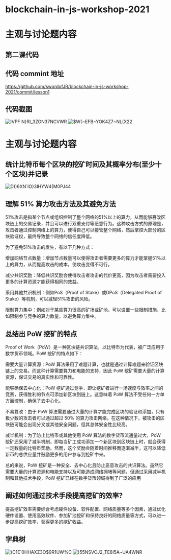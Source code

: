 # blockchain-in-js-workshop-2021
# 主观与讨论题内容
## 第二课代码
## 代码 commint 地址
https://github.com/swordofJR/blockchain-in-js-workshop-2021/commit/lesson1

## 代码截图
![IVPF N}RI`_3ZGN37NC`VWR](https://github.com/swordofJR/blockchain-in-js-workshop-2021/assets/97501231/93745212-8e80-43dc-9621-bc4312bea8f2)
![$`W(~EFB~YOK4Z7~NL(X`22](https://github.com/swordofJR/blockchain-in-js-workshop-2021/assets/97501231/f9858ab1-8573-4530-a978-b4f6be6f3f16)



# 主观与讨论题内容
## 统计⽐特币每个区块的挖矿时间及其概率分布(⾄少⼗个区块)并记录
![D))6XN`IO}3IHYW4{M0PJ44](https://github.com/swordofJR/blockchain-in-js-workshop-2021/assets/97501231/1b6c0b4d-bab4-4ece-9e3b-e2810dafb529)

## 理解 51% 算⼒攻击⽅法及其避免⽅法
51%攻击是指某个节点或组织控制了整个网络的51%以上的算力，从而能够篡改区块链上的交易记录，并且可以进行双重支付等恶意行为。这种攻击方式的原理是，攻击者通过控制网络上的算力，使得自己可以接管整个网络，然后掌控大部分的区块验证权，最终导致整个网络的信任度降低。

为了避免51%攻击的发生，有以下几种方式：

增加网络节点数量：增加节点数量可以使得攻击者需要更多的算力才能掌握51%以上的算力，从而提高攻击的成本，使攻击变得不可行。

减少共识奖励：降低共识奖励会使得攻击者攻击的代价更高，因为攻击者需要投入更多的计算资源才能获得相同的效益。

采用其他共识机制：例如PoS（Proof of Stake）或DPoS（Delegated Proof of Stake）等机制，可以减轻51%攻击的风险。

限制算力集中：例如对于某些算力很高的矿场或矿池，可以设置一些限制措施，比如限制参与竞争的算力数量，以避免算力集中。
## 总结出 PoW 挖矿的特点
Proof of Work（PoW）是一种区块链共识算法，以比特币为代表，被广泛应用于数字货币领域。PoW 挖矿的特点如下：

需要大量计算资源：PoW 算法采用了难题计算，也就是通过计算难题来验证区块链上的交易。而这种计算需要算力和电能的支持，因此 PoW 挖矿需要大量的计算资源，保证交易的真实性和可靠性。

能够确保去中心化：PoW 挖矿通过竞争，即让挖矿者进行一场速度与效率之间的竞赛，获得胜利的节点可添加新区块到链上。这意味着 PoW 算法不受任何一方单方面控制，确保了去中心化。

不易篡改：由于 PoW 算法需要通过大量的计算才能完成区块的验证和添加，只有极少数的攻击者可以通过超过 50% 的算力攻击网络。在这种情况下，被攻击的区块链可能会出现分叉或其他安全问题，但其总体安全性比较高。

减半机制：为了防止比特币或其他使用 PoW 算法的数字货币流通量过大，PoW 挖矿还采用了减半机制，即每当矿工成功添加一个新区块到区块链上时，就会获得一定数量的比特币奖励。然而，这个奖励会随着时间推移而逐渐减半，这可以降低新币的总供应量并鼓励更多的用户参与到挖矿中来。

总的来说，PoW 挖矿是一种安全、去中心化且防止恶意攻击的共识算法。虽然它需要大量的计算资源和电能支持以及可能造成网络拥堵等问题，但通过采用减半机制和其他技术手段，PoW 挖矿已经在数字货币领域得到了广泛的应用
## 阐述如何通过技术⼿段提⾼挖矿的效率?
提高挖矿效率需要综合考虑硬件设备、软件配置、网络质量等多个因素，通过优化硬件设置、使用高效软件、参加矿池挖矿和保持良好的网络质量等方式，可以进一步提高挖矿效率，获得更多的挖矿收益。
## 字典树
![}C1E`0H$HAXZ$3O$9R1UW%C](https://github.com/swordofJR/blockchain-in-js-workshop-2021/assets/97501231/0f6aba21-967d-441c-a4b3-b3340f6e03b4)
![)55NSVCJ2_TE8I5A~UA4WNR](https://github.com/swordofJR/blockchain-in-js-workshop-2021/assets/97501231/dec25a8d-200e-4886-8de4-110207b7fcfb)



